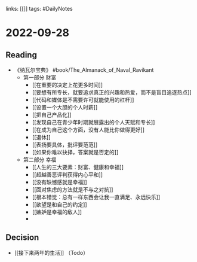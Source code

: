 links: [[]]
tags: #DailyNotes 

# 2022-09-28

## Reading
- 《纳瓦尔宝典》 #book/The_Almanack_of_Naval_Ravikant 
	- 第一部分 财富
		- [[在重要的决定上花更多时间]] 
		- [[要想有所专长，就要追求真正的兴趣和热爱，而不是盲目追逐热点]] 
		- [[代码和媒体是不需要许可就能使用的杠杆]]
		- [[设置一个大胆的个人时薪]]
		- [[把自己产品化]]
		- [[发现自己在青少年时期就展露出的个人天赋和专长]]
		- [[在成为自己这个方面，没有人能比你做得更好]]
		- [[退休]]
		- [[表扬要具体，批评要范范]]
		- [[如果你难以抉择，答案就是否定的]]
	- 第二部分 幸福
		- [[人生的三大要素：财富、健康和幸福]]
		- [[超越善恶评判获得内心平和]]
		- [[没有缺憾感就是幸福]]
		- [[面对焦虑的方法就是不与之对抗]]
		- [[根本错觉：总有一样东西会让我一直满足、永远快乐]]
		- [[欲望是和自己的约定]]
		- [[嫉妒是幸福的敌人]]
		- 

## Decision
- [[接下来两年的生活]] （Todo）
